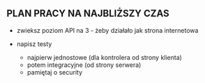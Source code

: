 ## PLAN PRACY NA NAJBLIŻSZY CZAS

 - zwieksz poziom API na 3 - żeby działało jak strona internetowa


 - napisz testy
   - najpierw jednostowe (dla kontrolera od strony klienta)
   - potem integracyjne (od strony serwera)
   - pamiętaj o security